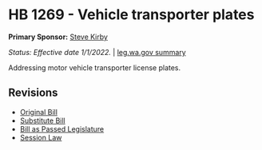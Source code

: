 # HB 1269 - Vehicle transporter plates
**Primary Sponsor:** [Steve Kirby](/person/leg/steve.kirby.md)

*Status: Effective date 1/1/2022.* | [leg.wa.gov summary](https://app.leg.wa.gov/billsummary?BillNumber=1269&Year=2021)

Addressing motor vehicle transporter license plates.

## Revisions
* [Original Bill](1/)
* [Substitute Bill](S/)
* [Bill as Passed Legislature](S.PL/)
* [Session Law](S.SL/)